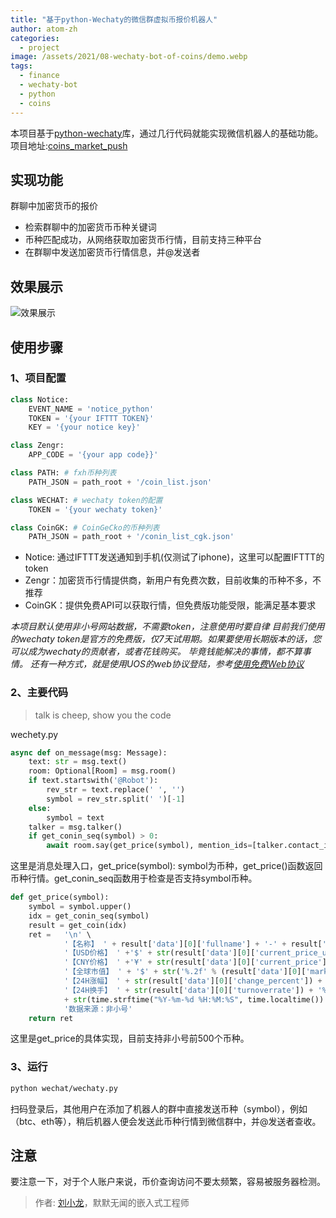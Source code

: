 ```yaml
---
title: "基于python-Wechaty的微信群虚拟币报价机器人"
author: atom-zh
categories:
  - project
image: /assets/2021/08-wechaty-bot-of-coins/demo.webp
tags:
  - finance
  - wechaty-bot
  - python
  - coins
---
```


本项目基于[python-wechaty](https://github.com/wechaty/python-wechaty)库，通过几行代码就能实现微信机器人的基础功能。  
项目地址:[coins_market_push](https://github.com/atom-zh/coins_market_push)

## 实现功能

群聊中加密货币的报价

- 检索群聊中的加密货币币种关键词
- 币种匹配成功，从网络获取加密货币行情，目前支持三种平台
- 在群聊中发送加密货币行情信息，并@发送者

## 效果展示

![效果展示](/assets/2021/08-wechaty-bot-of-coins/demo.webp)

## 使用步骤

### 1、项目配置

```python
class Notice:
    EVENT_NAME = 'notice_python'
    TOKEN = '{your IFTTT TOKEN}'
    KEY = '{your notice key}'

class Zengr:
    APP_CODE = '{your app code}}'

class PATH: # fxh币种列表
    PATH_JSON = path_root + '/coin_list.json'

class WECHAT: # wechaty token的配置
    TOKEN = '{your wechaty token}'

class CoinGK: # CoinGeCko的币种列表
    PATH_JSON = path_root + '/conin_list_cgk.json'
```

- Notice: 通过IFTTT发送通知到手机(仅测试了iphone)，这里可以配置IFTTT的token
- Zengr：加密货币行情提供商，新用户有免费次数，目前收集的币种不多，不推荐
- CoinGK：提供免费API可以获取行情，但免费版功能受限，能满足基本要求  

_本项目默认使用非小号网站数据，不需要token，注意使用时要自律_
_目前我们使用的wechaty token是官方的免费版，仅7天试用期。如果要使用长期版本的话，您可以成为wechaty的贡献者，或者花钱购买。_
_毕竟钱能解决的事情，都不算事情。_
_还有一种方式，就是使用UOS的web协议登陆，参考[使用免费Web协议](https://python-wechaty.readthedocs.io/zh_CN/latest/introduction/use-web-protocol/)_

### 2、主要代码

> talk is cheep, show you the code

wechety.py

```python
async def on_message(msg: Message):
    text: str = msg.text()
    room: Optional[Room] = msg.room()
    if text.startswith('@Robot'):
        rev_str = text.replace(' ', '')
        symbol = rev_str.split(' ')[-1]
    else:
        symbol = text
    talker = msg.talker()
    if get_conin_seq(symbol) > 0:
        await room.say(get_price(symbol), mention_ids=[talker.contact_id])
```

这里是消息处理入口，get_price(symbol): symbol为币种，get_price()函数返回币种行情。get_conin_seq函数用于检查是否支持symbol币种。

```python
def get_price(symbol):
    symbol = symbol.upper()
    idx = get_conin_seq(symbol)
    result = get_coin(idx)
    ret =   '\n' \
            '【名称】 ' + result['data'][0]['fullname'] + '-' + result['data'][0]['name'] + '\n' \
            '【USD价格】 ' +'$' + str(result['data'][0]['current_price_usd']) + '\n' \
            '【CNY价格】 ' +'¥' + str(result['data'][0]['current_price']) + '\n' \
            '【全球市值】 ' + '$' + str('%.2f' % (result['data'][0]['marketcap']/100000000)) + '亿\n' \
            '【24H涨幅】 ' + str(result['data'][0]['change_percent']) + '%\n' \
            '【24H换手】 ' + str(result['data'][0]['turnoverrate']) + '%\n\n' \
            + str(time.strftime("%Y-%m-%d %H:%M:%S", time.localtime()) ) + '\n' \
            '数据来源：非小号'
    return ret
```

这里是get_price的具体实现，目前支持非小号前500个币种。

### 3、运行

```bash
python wechat/wechaty.py
```

扫码登录后，其他用户在添加了机器人的群中直接发送币种（symbol），例如（btc、eth等），稍后机器人便会发送此币种行情到微信群中，并@发送者查收。

## 注意

要注意一下，对于个人账户来说，币价查询访问不要太频繁，容易被服务器检测。

> 作者: [刘小龙](https://github.com/atom-zh)，默默无闻的嵌入式工程师
